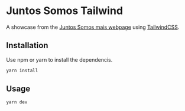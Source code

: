 # Juntos Somos Tailwind

A showcase from the [Juntos Somos mais webpage](https://www.juntossomosmais.com.br/home/varejo) using [TailwindCSS]().

## Installation

Use npm or yarn to install the dependencis.

```bash
yarn install
```

## Usage

```python
yarn dev
```
